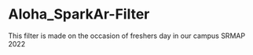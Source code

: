 # Aloha_SparkAr-Filter
This filter is made on the occasion of freshers day in our campus SRMAP 2022
